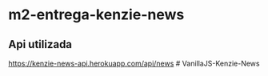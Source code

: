 # m2-entrega-kenzie-news

## Api utilizada

https://kenzie-news-api.herokuapp.com/api/news
#   V a n i l l a J S - K e n z i e - N e w s  
 